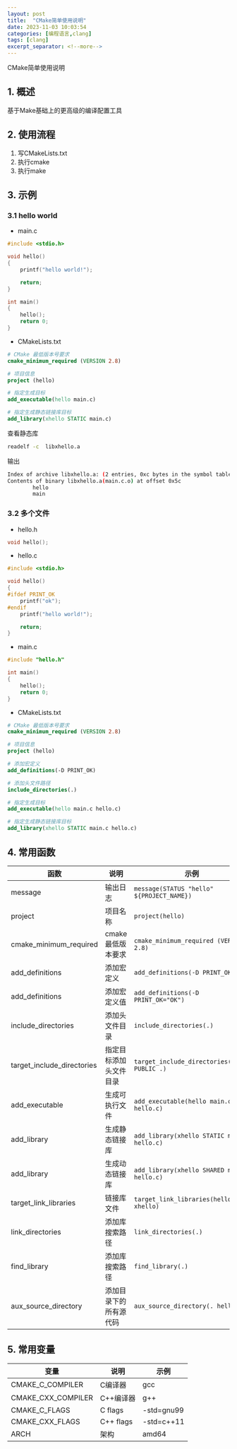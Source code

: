 ```yaml
---
layout: post
title:  "CMake简单使用说明"
date: 2023-11-03 10:03:54
categories: [编程语言,clang]
tags: [clang]
excerpt_separator: <!--more-->
---
```

CMake简单使用说明
<!--more-->

## 1. 概述

基于Make基础上的更高级的编译配置工具

## 2. 使用流程

1. 写CMakeLists.txt
2. 执行cmake
3. 执行make

## 3. 示例

### 3.1 hello world

* main.c
```c
#include <stdio.h>

void hello()
{
    printf("hello world!");

    return;
}

int main()
{
    hello();
    return 0;
}
```

* CMakeLists.txt
```cmake
# CMake 最低版本号要求
cmake_minimum_required (VERSION 2.8)

# 项目信息
project (hello)

# 指定生成目标
add_executable(hello main.c)

# 指定生成静态链接库目标
add_library(xhello STATIC main.c)
```

查看静态库
```bash
readelf -c  libxhello.a
```

输出
```bash
Index of archive libxhello.a: (2 entries, 0xc bytes in the symbol table)
Contents of binary libxhello.a(main.c.o) at offset 0x5c
        hello
        main
```

### 3.2 多个文件

* hello.h

```c
void hello();
```

* hello.c
```c
#include <stdio.h>

void hello()
{
#ifdef PRINT_OK
    printf("ok");
#endif
    printf("hello world!");

    return;
}
```

* main.c
```c
#include "hello.h"

int main()
{
    hello();
    return 0;
}
```

* CMakeLists.txt
```cmake
# CMake 最低版本号要求
cmake_minimum_required (VERSION 2.8)

# 项目信息
project (hello)

# 添加宏定义
add_definitions(-D PRINT_OK)

# 添加头文件路径
include_directories(.)

# 指定生成目标
add_executable(hello main.c hello.c)

# 指定生成静态链接库目标
add_library(xhello STATIC main.c hello.c)
```

## 4. 常用函数

|函数|说明|示例|
|---|---|---|
|message|输出日志|`message(STATUS "hello" ${PROJECT_NAME})`|
|project|项目名称|`project(hello)`|
|cmake_minimum_required|cmake最低版本要求|`cmake_minimum_required (VERSION 2.8)`|
|add_definitions|添加宏定义|`add_definitions(-D PRINT_OK)`|
|add_definitions|添加宏定义值|`add_definitions(-D PRINT_OK="OK")`|
|include_directories|添加头文件目录|`include_directories(.)`|
|target_include_directories|指定目标添加头文件目录|`target_include_directories(hello PUBLIC .)`|
|add_executable|生成可执行文件|`add_executable(hello main.c hello.c)`|
|add_library|生成静态链接库|`add_library(xhello STATIC main.c hello.c)`|
|add_library|生成动态链接库|`add_library(xhello SHARED main.c hello.c)`|
|target_link_libraries|链接库文件|`target_link_libraries(hello xhello)`|
|link_directories|添加库搜索路径|`link_directories(.)`|
|find_library|添加库搜索路径|`find_library(.)`|
|aux_source_directory|添加目录下的所有源代码|`aux_source_directory(. hello)`|

## 5. 常用变量

|变量|说明|示例|
|---|---|---|
|CMAKE_C_COMPILER|C编译器|gcc|
|CMAKE_CXX_COMPILER|C++编译器|g++|
|CMAKE_C_FLAGS|C flags|-std=gnu99|
|CMAKE_CXX_FLAGS|C++ flags|-std=c++11|
|ARCH|架构|amd64|